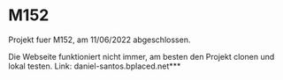 # M152
Projekt fuer M152, am 11/06/2022 abgeschlossen.

Die Webseite funktioniert nicht immer, am besten den Projekt clonen und lokal testen.
Link:
daniel-santos.bplaced.net***
